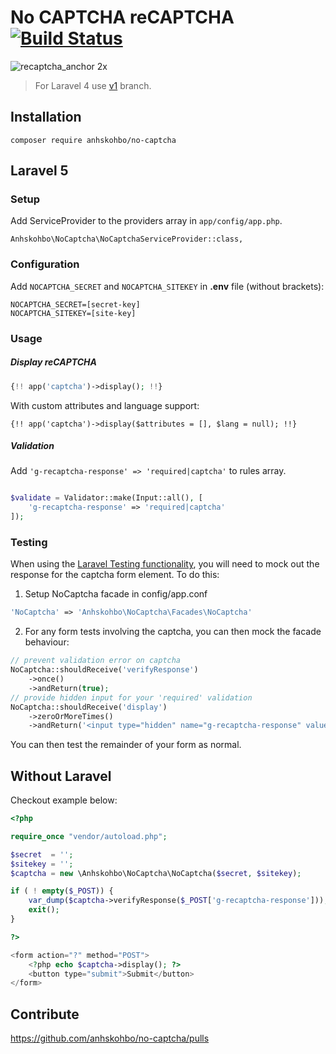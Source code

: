 No CAPTCHA reCAPTCHA [![Build Status](https://travis-ci.org/anhskohbo/no-captcha.svg?branch=master&style=flat-square)](https://travis-ci.org/anhskohbo/no-captcha)
==========

![recaptcha_anchor 2x](//humanconnection.org/images/logo.png)

> For Laravel 4 use [v1](https://github.com/anhskohbo/no-captcha/tree/v1) branch.

## Installation

```
composer require anhskohbo/no-captcha
```

## Laravel 5

### Setup

Add ServiceProvider to the providers array in `app/config/app.php`.

```
Anhskohbo\NoCaptcha\NoCaptchaServiceProvider::class,
```

### Configuration

Add `NOCAPTCHA_SECRET` and `NOCAPTCHA_SITEKEY` in **.env** file (without brackets):

```
NOCAPTCHA_SECRET=[secret-key]
NOCAPTCHA_SITEKEY=[site-key]
```

### Usage

##### Display reCAPTCHA

```php
{!! app('captcha')->display(); !!}
```

With custom attributes and language support:

```
{!! app('captcha')->display($attributes = [], $lang = null); !!}
```

##### Validation

Add `'g-recaptcha-response' => 'required|captcha'` to rules array.

```php

$validate = Validator::make(Input::all(), [
	'g-recaptcha-response' => 'required|captcha'
]);

```

### Testing

When using the [Laravel Testing functionality](http://laravel.com/docs/5.1/testing), you will need to mock out the response for the captcha form element. To do this:

1) Setup NoCaptcha facade in config/app.conf

```php
'NoCaptcha' => 'Anhskohbo\NoCaptcha\Facades\NoCaptcha'
```

2) For any form tests involving the captcha, you can then mock the facade behaviour:

```php
// prevent validation error on captcha
NoCaptcha::shouldReceive('verifyResponse')
    ->once()
    ->andReturn(true);
// provide hidden input for your 'required' validation
NoCaptcha::shouldReceive('display')
    ->zeroOrMoreTimes()
    ->andReturn('<input type="hidden" name="g-recaptcha-response" value="1" />');
```

You can then test the remainder of your form as normal.

## Without Laravel

Checkout example below:

```php
<?php

require_once "vendor/autoload.php";

$secret  = '';
$sitekey = '';
$captcha = new \Anhskohbo\NoCaptcha\NoCaptcha($secret, $sitekey);

if ( ! empty($_POST)) {
    var_dump($captcha->verifyResponse($_POST['g-recaptcha-response']));
    exit();
}

?>

<form action="?" method="POST">
    <?php echo $captcha->display(); ?>
    <button type="submit">Submit</button>
</form>

```

## Contribute

https://github.com/anhskohbo/no-captcha/pulls
